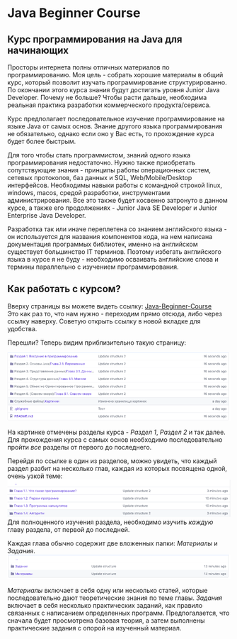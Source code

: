 # Java Beginner Course
## Курс программирования на Java для начинающих

Просторы интернета полны отличных материалов по программированию. Моя цель - собрать хорошие материалы в общий курс, который позволит изучать программирование структурированно.
По окончании этого курса знания будут достигать уровня Junior Java Developer. Почему не больше? Чтобы расти дальше, необходима реальная практика разработки коммерческого продукта/сервиса.

Курс предполагает последовательное изучение программирование на языке Java  от самых основ. Знание другого языка программирования не обязательно, однако если оно у Вас есть, то прохождение курса будет более быстрым.

Для того чтобы стать программистом, знаний одного языка программирования недостаточно. Нужно также приобретать сопутствующие знания - принципы работы операционных систем, сетевых протоколов, баз данных и SQL, Web/Mobile/Desktop интерфейсов. Необходимы навыки работы с командной строкой linux, windows, macos, средой разработки, инструментами администрирования. Все это также будет косвенно затронуто в данном курсе, а также его продолжениях - Junior Java SE Developer и Junior Enterprise Java Developer.

Разработка так или иначе переплетена со знанием английского языка - он используется для названия компонентов кода, на нем написана документация программых библиотек, именно на английском существует большинство IT терминов. Поэтому избегать английского языка в курсе я не буду - необходимо осваивать английские слова и термины параллельно с изучением программирования.

## Как работать с курсом?

Вверху страницы вы можете видеть ссылку: [Java-Beginner-Course](https://github.com/seriyalexandrov/Java-Beginner-Course)  
Это как раз то, что нам нужно - переходим прямо отсюда, либо через ссылку наверху. Советую открыть ссылку в новой вкладке для удобства.

Перешли? Теперь видим приблизительно такую страницу:

 ![](Служебные%20файлы/.Картинки/course_content.png)
 
На картинке отмечены разделы курса - *Раздел 1*, *Раздел 2* и так далее. Для прохождения курса с самых основ необходимо последовательно пройти *все* разделы от первого до последнего.

Перейдя по ссылке в один из разделов, можно увидеть, что каждый раздел разбит на несколько глав, каждая из которых посвящена одной, очень узкой теме:
 ![](Служебные%20файлы/.Картинки/chapters.png)
Для полноценного изучения раздела, необходимо изучить *каждую* главу раздела, от первой до последней.

Каждая глава обычно содержит две вложенных папки: *Материалы* и *Задания*.
 ![](Служебные%20файлы/.Картинки/content_tasks.png)

*Материалы* включает в себя одну или несколько статей, которые последовательно дают теоретические знания по теме главы.
*Задания* включает в себя несколько практических заданий, как правило связанных с написанием определенных программ.
Предпогалается, что сначала будет просмотрена базовая теория, а затем выполнены практические задания с опорой на изученный материал.


